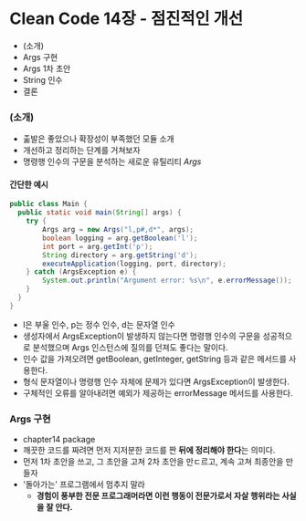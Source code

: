 # Clean Code 14장 - 점진적인 개선
- (소개)
- Args 구현
- Args 1차 초안
- String 인수
- 결론

### (소개)
- 춞발은 좋았으나 확장성이 부족했던 모듈 소개
- 개선하고 정리하는 단계를 거쳐보자
- 명령행 인수의 구문을 분석하는 새로운 유틸리티 *Args*

#### 간단한 예시

```java
public class Main {
  public static void main(String[] args) {
    try {
        Args arg = new Args("l,p#,d*", args);
        boolean logging = arg.getBoolean('l');
        int port = arg.getInt('p');
        String directory = arg.getString('d');
        executeApplication(logging, port, directory);
    } catch (ArgsException e) {
        System.out.println("Argument error: %s\n", e.errorMessage());
    }
  }
}
```

- l은 부울 인수, p는 정수 인수, d는 문자열 인수
- 생성자에서 ArgsException이 발생하지 않는다면 명령행 인수의 구문을 성공적으로 분석했으며 Args 인스턴스에 질의를 던져도 좋다는 말이다.
- 인수 값을 가져오려면 getBoolean, getInteger, getString 등과 같은 메서드를 사용한다.
- 형식 문자열이나 명령행 인수 자체에 문제가 있다면 ArgsException이 발생한다.
- 구체적인 오류를 알아내려면 예외가 제공하는 errorMessage 메서드를 사용한다.

### Args 구현
- chapter14 package
- 깨끗한 코드를 짜려면 먼저 지저분한 코드를 짠 **뒤에 정리해야 한다**는 의미다.
- 먼저 1차 초안을 쓰고, 그 초안을 고쳐 2차 초안을 만ㄷ르고, 계속 고쳐 최종안을 만들자
- '돌아가는' 프로그램에서 멈추지 말라
  - **경험이 풍부한 전문 프로그래머라면 이런 행동이 전문가로서 자살 행위라는 사실을 잘 안다.**